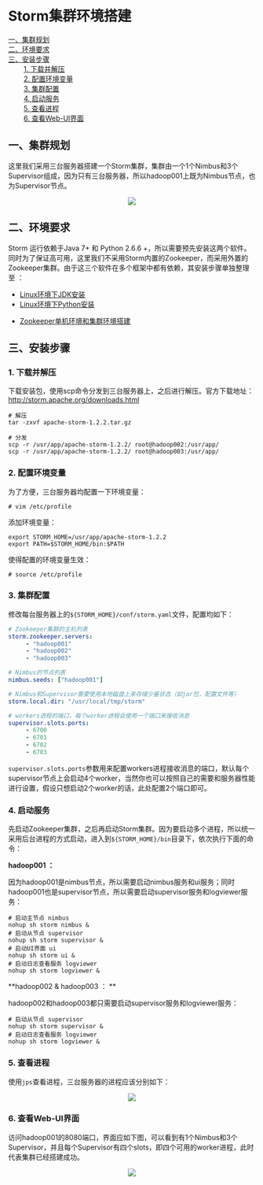 # Storm集群环境搭建

<nav>
<a href="#一集群规划">一、集群规划</a><br/>
<a href="#二环境要求">二、环境要求</a><br/>
<a href="#三安装步骤">三、安装步骤</a><br/>
&nbsp;&nbsp;&nbsp;&nbsp;&nbsp;&nbsp;&nbsp;&nbsp;<a href="#1-下载并解压">1. 下载并解压</a><br/>
&nbsp;&nbsp;&nbsp;&nbsp;&nbsp;&nbsp;&nbsp;&nbsp;<a href="#2-配置环境变量">2. 配置环境变量</a><br/>
&nbsp;&nbsp;&nbsp;&nbsp;&nbsp;&nbsp;&nbsp;&nbsp;<a href="#3-集群配置">3. 集群配置</a><br/>
&nbsp;&nbsp;&nbsp;&nbsp;&nbsp;&nbsp;&nbsp;&nbsp;<a href="#4-启动服务">4. 启动服务</a><br/>
&nbsp;&nbsp;&nbsp;&nbsp;&nbsp;&nbsp;&nbsp;&nbsp;<a href="#5-查看进程">5. 查看进程</a><br/>
&nbsp;&nbsp;&nbsp;&nbsp;&nbsp;&nbsp;&nbsp;&nbsp;<a href="#6-查看Web-UI界面">6. 查看Web-UI界面</a><br/>
</nav>

## 一、集群规划

这里我们采用三台服务器搭建一个Storm集群，集群由一个1个Nimbus和3个Supervisor组成，因为只有三台服务器，所以hadoop001上既为Nimbus节点，也为Supervisor节点。

<div align="center"> <img  src="https://github.com/heibaiying/BigData-Notes/blob/master/pictures/storm-集群规划.png"/> </div>

## 二、环境要求

Storm 运行依赖于Java 7+ 和 Python 2.6.6 +，所以需要预先安装这两个软件。同时为了保证高可用，这里我们不采用Storm内置的Zookeeper，而采用外置的Zookeeper集群。由于这三个软件在多个框架中都有依赖，其安装步骤单独整理至 ：

- [Linux环境下JDK安装](https://github.com/heibaiying/BigData-Notes/blob/master/notes/installation/Linux下JDK安装.md)
- [Linux环境下Python安装](https://github.com/heibaiying/BigData-Notes/blob/master/notes/installation/Linux下Python安装.md)

+ [Zookeeper单机环境和集群环境搭建](https://github.com/heibaiying/BigData-Notes/blob/master/notes/installation/Zookeeper单机环境和集群环境搭建.md)



## 三、安装步骤

### 1. 下载并解压

下载安装包，使用scp命令分发到三台服务器上，之后进行解压。官方下载地址：http://storm.apache.org/downloads.html 

```shell
# 解压
tar -zxvf apache-storm-1.2.2.tar.gz

# 分发
scp -r /usr/app/apache-storm-1.2.2/ root@hadoop002:/usr/app/
scp -r /usr/app/apache-storm-1.2.2/ root@hadoop003:/usr/app/
```

### 2. 配置环境变量

为了方便，三台服务器均配置一下环境变量：

```shell
# vim /etc/profile
```

添加环境变量：

```shell
export STORM_HOME=/usr/app/apache-storm-1.2.2
export PATH=$STORM_HOME/bin:$PATH
```

使得配置的环境变量生效：

```shell
# source /etc/profile
```

### 3. 集群配置

修改每台服务器上的`${STORM_HOME}/conf/storm.yaml`文件，配置均如下：

```yaml
# Zookeeper集群的主机列表
storm.zookeeper.servers:
     - "hadoop001"
     - "hadoop002"
     - "hadoop003"

# Nimbus的节点列表
nimbus.seeds: ["hadoop001"]

# Nimbus和Supervisor需要使用本地磁盘上来存储少量状态（如jar包，配置文件等）
storm.local.dir: "/usr/local/tmp/storm"

# workers进程的端口，每个worker进程会使用一个端口来接收消息
supervisor.slots.ports:
     - 6700
     - 6701
     - 6702
     - 6703
```

`supervisor.slots.ports`参数用来配置workers进程接收消息的端口，默认每个supervisor节点上会启动4个worker，当然你也可以按照自己的需要和服务器性能进行设置，假设只想启动2个worker的话，此处配置2个端口即可。

### 4. 启动服务

先启动Zookeeper集群，之后再启动Storm集群。因为要启动多个进程，所以统一采用后台进程的方式启动，进入到`${STORM_HOME}/bin`目录下，依次执行下面的命令：

**hadoop001 ：**

因为hadoop001是nimbus节点，所以需要启动nimbus服务和ui服务；同时hadoop001也是supervisor节点，所以需要启动supervisor服务和logviewer服务：

```shell
# 启动主节点 nimbus
nohup sh storm nimbus &
# 启动从节点 supervisor 
nohup sh storm supervisor &
# 启动UI界面 ui  
nohup sh storm ui &
# 启动日志查看服务 logviewer 
nohup sh storm logviewer &
```

**hadoop002  &  hadoop003 ： **

hadoop002和hadoop003都只需要启动supervisor服务和logviewer服务：

```shell
# 启动从节点 supervisor 
nohup sh storm supervisor &
# 启动日志查看服务 logviewer 
nohup sh storm logviewer &
```



### 5. 查看进程

使用`jps`查看进程，三台服务器的进程应该分别如下：

<div align="center"> <img  src="https://github.com/heibaiying/BigData-Notes/blob/master/pictures/storm-集群-shell.png"/> </div>



### 6. 查看Web-UI界面

访问hadoop001的8080端口，界面应如下图，可以看到有1个Nimbus和3个Supervisor，并且每个Supervisor有四个slots，即四个可用的worker进程，此时代表集群已经搭建成功。

<div align="center"> <img  src="https://github.com/heibaiying/BigData-Notes/blob/master/pictures/storm集群.png"/> </div>